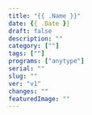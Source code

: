 ```yaml
---
title: "{{ .Name }}"
date: {{ .Date }}
draft: false
description: ""
category: [""]
tags: [""]
programs: ["anytype"]
serial: ""
slug: ""
ver: "v1"
changes: ""
featuredImage: ""
---
```



<!-- research

-->
